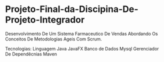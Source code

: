 # Projeto-Final-da-Discipina-De-Projeto-Integrador

Desenvolvimento De Um Sistema Farmaceutico De Vendas Abordando Os Conceitos De Metodologias Ageis Com Scrum.

Tecnologias:
Linguagem Java
JavaFX
Banco de Dados Mysql
Gerenciador De Dependêcnias Maven



